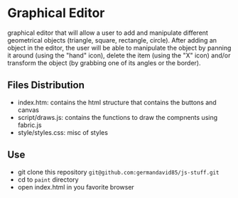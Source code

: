 # Graphical Editor

graphical editor that will allow a user to add and manipulate different geometrical objects (triangle, square, rectangle, circle). After adding an object in the editor, the user will be able to manipulate the object by panning it around (using the "hand" icon), delete the item (using the "X" icon) and/or transform the object (by grabbing one of its angles or the border).

## Files Distribution
- index.htm: contains the html structure that contains the buttons and canvas
- script/draws.js: contains the functions to draw the compnents using fabric.js
- style/styles.css: misc of styles

## Use
- git clone this repository ```git@github.com:germandavid85/js-stuff.git```
- cd to ```paint``` directory
- open index.html in you favorite browser
